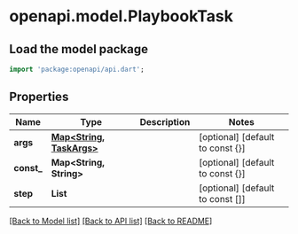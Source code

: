 # openapi.model.PlaybookTask

## Load the model package
```dart
import 'package:openapi/api.dart';
```

## Properties
Name | Type | Description | Notes
------------ | ------------- | ------------- | -------------
**args** | [**Map<String, TaskArgs>**](TaskArgs.md) |  | [optional] [default to const {}]
**const_** | **Map<String, String>** |  | [optional] [default to const {}]
**step** | **List<String>** |  | [optional] [default to const []]

[[Back to Model list]](../README.md#documentation-for-models) [[Back to API list]](../README.md#documentation-for-api-endpoints) [[Back to README]](../README.md)


